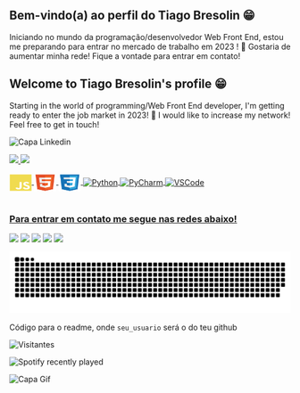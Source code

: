 ## Bem-vindo(a) ao perfil do Tiago Bresolin 😁
Iniciando no mundo da programação/desenvolvedor Web Front End, estou me preparando para entrar no mercado de trabalho em 2023 ! 🚀 Gostaria de aumentar minha rede! Fique a vontade para entrar em contato! 

## Welcome to Tiago Bresolin's profile 😁
Starting in the world of programming/Web Front End developer, I'm getting ready to enter the job market in 2023! 🚀 I would like to increase my network! Feel free to get in touch!

![Capa Linkedin](https://user-images.githubusercontent.com/96259803/185450632-e5364cb9-4dec-4a49-b34d-79b57968ecb5.jpg)

 <div>
   <a href="https://github.com/TiagoBlink182">
   <img height="180em" src="https://github-readme-stats.vercel.app/api?username=TiagoBlink182&show_icons=true&theme=algolia&include_all_commits=true&count_private=true"/>
   <img height="180em" src="https://github-readme-stats.vercel.app/api/top-langs/?username=devemdobro&layout=compact&langs_count=6&theme=tokyonight"/>

</div>
<div style="display: inline_block"><br>
  <img align="center" alt="Js" height="30" width="40" src="https://raw.githubusercontent.com/devicons/devicon/master/icons/javascript/javascript-plain.svg">
  <img align="center" alt="HTML" height="30" width="40" src="https://raw.githubusercontent.com/devicons/devicon/master/icons/html5/html5-original.svg">
  <img align="center" alt="CSS" height="30" width="40" src="https://raw.githubusercontent.com/devicons/devicon/master/icons/css3/css3-original.svg">
  <img align="center" alt="Python" height="30" width="40" src="https://cdn.jsdelivr.net/gh/devicons/devicon/icons/python/python-original-wordmark.svg">
  <img align="center" alt="PyCharm" height="30" width="40" src="https://cdn.jsdelivr.net/gh/devicons/devicon/icons/pycharm/pycharm-original.svg">
  <img align="center" alt="VSCode" height="30" width="40" src="https://cdn.jsdelivr.net/gh/devicons/devicon/icons/vscode/vscode-original.svg">
           
</div>
 
 <br>
 
  ### Para entrar em contato me segue nas redes abaixo!
 
<div> 
  <a href="https://www.linkedin.com/in/tiago-bresolin/" target="_blank"><img src="https://img.shields.io/badge/-LinkedIn-%230077B5?style=for-the-badge&logo=linkedin&logoColor=white" target="_blank"></a> 
  <a href="https://instagram.com/vgtiagobresolin" target="_blank"><img src="https://img.shields.io/badge/-Instagram-%23E4405F?style=for-the-badge&logo=instagram&logoColor=white" target="_blank"></a>
 <a href="https://discord.com/channels/671515586148171786" target="_blank"><img src="https://img.shields.io/badge/Discord-7289DA?style=for-the-badge&logo=discord&logoColor=white" target="_blank"></a> 
  <a href = "mailto:tiagoblink182@gmail.com"><img src="https://img.shields.io/badge/-Gmail-%23333?style=for-the-badge&logo=gmail&logoColor=white" target="_blank"></a>
  <a href="https://www.youtube.com/channel/UCdgNFstc2PykTmdtNk0HjOw" target="_blank"><img src="https://img.shields.io/badge/YouTube-FF0000?style=for-the-badge&logo=youtube&logoColor=white" target="_blank"></a>
 
![snake gif](https://github.com/TiagoBlink182/TiagoBlink182/blob/output/github-contribution-grid-snake.svg)

Código para o readme, onde `seu_usuario` será o do teu github

 ![Visitantes](https://countrush-prod.azurewebsites.net/l/badge/?repository=tiago-bresolin.TiagoBlink182)

 ![Spotify recently played](https://spotify-recently-played-readme.vercel.app/api?user=6ey0jpjlaoee41xi9wpgmqh74)

 ![Capa Gif](https://user-images.githubusercontent.com/70382532/138322189-2db8df52-9dcb-40a0-88a8-c365466bd33d.gif)

</div>
